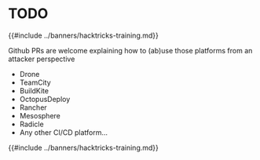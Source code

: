 # TODO

{{#include ../banners/hacktricks-training.md}}

Github PRs are welcome explaining how to (ab)use those platforms from an attacker perspective

- Drone
- TeamCity
- BuildKite
- OctopusDeploy
- Rancher
- Mesosphere
- Radicle
- Any other CI/CD platform...

{{#include ../banners/hacktricks-training.md}}

